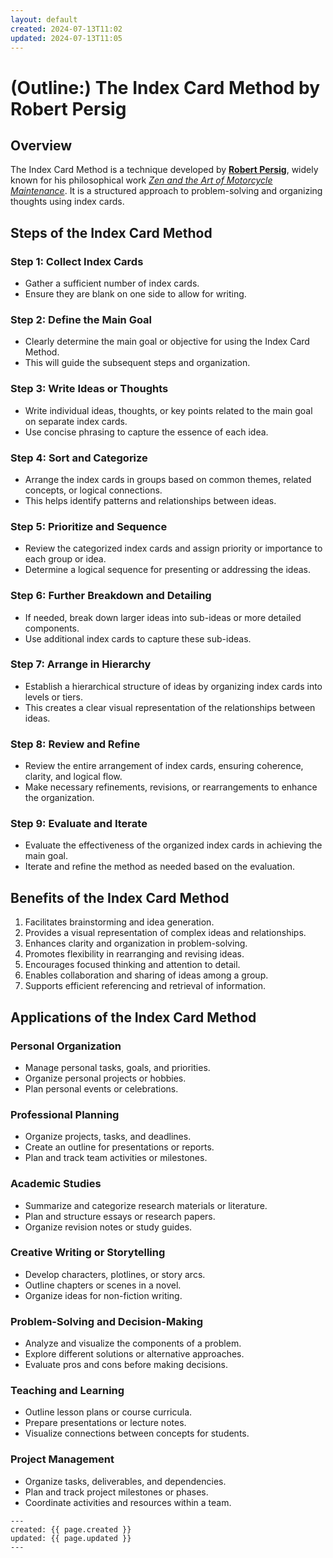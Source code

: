 ```yaml
---
layout: default
created: 2024-07-13T11:02
updated: 2024-07-13T11:05
---
```


# (Outline:) The Index Card Method by Robert Persig


## Overview

The Index Card Method is a technique developed by **[Robert Persig](https://en.wikipedia.org/wiki/Robert_M._Pirsig)**, widely known for his philosophical work _[Zen and the Art of Motorcycle Maintenance](https://en.wikipedia.org/wiki/Zen_and_the_Art_of_Motorcycle_Maintenance)_. It is a structured approach to problem-solving and organizing thoughts using index cards.

## Steps of the Index Card Method

### Step 1: Collect Index Cards

- Gather a sufficient number of index cards.
- Ensure they are blank on one side to allow for writing.

### Step 2: Define the Main Goal

- Clearly determine the main goal or objective for using the Index Card Method.
- This will guide the subsequent steps and organization.

### Step 3: Write Ideas or Thoughts

- Write individual ideas, thoughts, or key points related to the main goal on separate index cards.
- Use concise phrasing to capture the essence of each idea.

### Step 4: Sort and Categorize

- Arrange the index cards in groups based on common themes, related concepts, or logical connections.
- This helps identify patterns and relationships between ideas.

### Step 5: Prioritize and Sequence

- Review the categorized index cards and assign priority or importance to each group or idea.
- Determine a logical sequence for presenting or addressing the ideas.

### Step 6: Further Breakdown and Detailing

- If needed, break down larger ideas into sub-ideas or more detailed components.
- Use additional index cards to capture these sub-ideas.

### Step 7: Arrange in Hierarchy

- Establish a hierarchical structure of ideas by organizing index cards into levels or tiers.
- This creates a clear visual representation of the relationships between ideas.

### Step 8: Review and Refine

- Review the entire arrangement of index cards, ensuring coherence, clarity, and logical flow.
- Make necessary refinements, revisions, or rearrangements to enhance the organization.

### Step 9: Evaluate and Iterate

- Evaluate the effectiveness of the organized index cards in achieving the main goal.
- Iterate and refine the method as needed based on the evaluation.

## Benefits of the Index Card Method

1. Facilitates brainstorming and idea generation.
2. Provides a visual representation of complex ideas and relationships.
3. Enhances clarity and organization in problem-solving.
4. Promotes flexibility in rearranging and revising ideas.
5. Encourages focused thinking and attention to detail.
6. Enables collaboration and sharing of ideas among a group.
7. Supports efficient referencing and retrieval of information.


## Applications of the Index Card Method

### Personal Organization

- Manage personal tasks, goals, and priorities.
- Organize personal projects or hobbies.
- Plan personal events or celebrations.

### Professional Planning

- Organize projects, tasks, and deadlines.
- Create an outline for presentations or reports.
- Plan and track team activities or milestones.

### Academic Studies

- Summarize and categorize research materials or literature.
- Plan and structure essays or research papers.
- Organize revision notes or study guides.

### Creative Writing or Storytelling

- Develop characters, plotlines, or story arcs.
- Outline chapters or scenes in a novel.
- Organize ideas for non-fiction writing.

### Problem-Solving and Decision-Making

- Analyze and visualize the components of a problem.
- Explore different solutions or alternative approaches.
- Evaluate pros and cons before making decisions.

### Teaching and Learning

- Outline lesson plans or course curricula.
- Prepare presentations or lecture notes.
- Visualize connections between concepts for students.

### Project Management

- Organize tasks, deliverables, and dependencies.
- Plan and track project milestones or phases.
- Coordinate activities and resources within a team.


```
---
created: {{ page.created }}
updated: {{ page.updated }}
---
```
